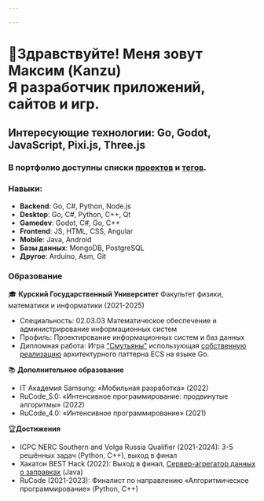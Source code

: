 ```yaml
---

---
```

# 👋Здравствуйте! Меня зовут **Максим** (Kanzu)<br />Я разработчик приложений, сайтов и игр.

## Интересующие технологии: Go, Godot, JavaScript, Pixi.js, Three.js

### В портфолио доступны списки [проектов](Проекты/) и [тегов](tags/).

### Навыки:
* **Backend**: Go, C#, Python, Node.js
* **Desktop**: Go, C#, Python, C++, Qt
* **Gamedev**: Godot, C#, Go, С++
* **Frontend**: JS, HTML, CSS, Angular
* **Mobile**: Java, Android
* **Базы данных**: MongoDB, PostgreSQL
* **Другое**: Arduino, Asm, Git

### Образование
🎓 **Курский Государственный Университет**
Факультет физики, математики и информатики (2021-2025)
- Специальность: 02.03.03 Математическое обеспечение и администрирование информационных систем
- Профиль: Проектирование информационных систем и баз данных
- Дипломная работа: Игра ["Смутьяны"](Проекты/strategy-game) использующая [собственную реализацию](Проекты/go-ecs) архитектурного паттерна ECS на языке Go.

📚 **Дополнительное образование**
* IT Академия Samsung: «Мобильная разработка» (2022)
* RuCode_5.0: «Интенсивное программирование: продвинутые алгоритмы» (2022)
* RuCode_4.0: «Интенсивное программирование» (2021)

🏆**Достижения**
* ICPC NERC Southern and Volga Russia Qualifier (2021-2024): 3-5 решённых задач (Python, С++), выход в финал
* Хакатон BEST Hack (2022): Выход в финал, [Сервер-агрегатор данных о заправках](Проекты/besthack22) (Java)
* RuCode (2021-2023): Финалист по направлению «Алгоритмическое программирование» (Python, С++)